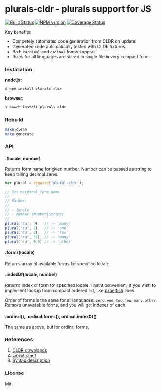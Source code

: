 plurals-cldr - plurals support for JS
=====================================

[![Build Status](https://travis-ci.org/nodeca/plurals-cldr.svg?branch=master)](https://travis-ci.org/nodeca/plurals-cldr)
[![NPM version](https://img.shields.io/npm/v/plurals-cldr.svg)](https://www.npmjs.org/package/plurals-cldr)
[![Coverage Status](https://img.shields.io/coveralls/nodeca/plurals-cldr.svg)](https://coveralls.io/r/nodeca/plurals-cldr)

Key benefits:

- Competely automated code generation from CLDR on update.
- Generated code automatically tested with CLDR fixtures.
- Both `cardinal` and `ordinal` forms support.
- Rules for all languages are stored in single file in very compact form.


### Installation

__node.js:__

```bash
$ npm install plurals-cldr
```

__browser:__

```bash
$ bower install plurals-cldr
```

### Rebuild

```bash
make clean
make generate
```

### API

#### .(locale, number)

Returns form name for given number. Number can be passed as string to keep
tailing decimal zeros.

```js
var plural = require('plural-cldr');

// Get cardinal form name
//
// Params:
//
// - locale
// - number (Number|String)
//
plural('ru', 0)   // -> 'many'
plural('ru', 1)   // -> 'one'
plural('ru', 2)   // -> 'few'
plural('ru', 19)  // -> 'many'
plural('ru', 0.5) // -> 'other'
```


#### .forms(locale)

Returns array of available forms for specified locale.


#### .indexOf(locale, number)

Returns index of form for specified locale. That's convenient, if you wish
to implement lookup from compact ordered list, like
[babelfish](https://github.com/nodeca/babelfish/) does.

Order of forms is the same for all languages: `zero`, `one`, `two`, `few`,
`many`, `other`. Remove unavailable forms, and you will get indexes of each.


#### .ordinal(), .ordinal.forms(), ordinal.indexOf()

The same as above, but for ordinal forms.


### References

1. [CLDR downloads](http://cldr.unicode.org/index/downloads)
2. [Latest chart](http://www.unicode.org/cldr/charts/latest/supplemental/language_plural_rules.html)
3. [Syntax description](http://www.unicode.org/reports/tr35/tr35-numbers.html#Language_Plural_Rules)


### License

[Mit](https://github.com/nodeca/plurals-cldr.tools/blob/master/LICENSE).
